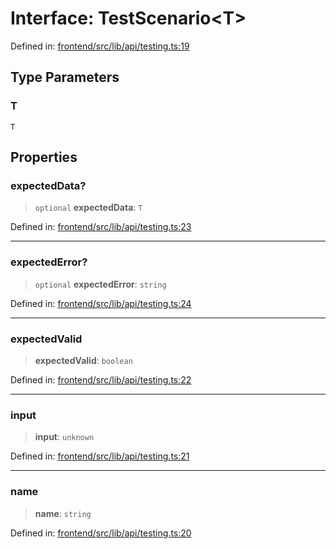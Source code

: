 # Interface: TestScenario\<T\>

Defined in: [frontend/src/lib/api/testing.ts:19](https://github.com/lsendel/sass/blob/ca8b2b87627589617e0de57047e1f50d53e78078/frontend/src/lib/api/testing.ts#L19)

## Type Parameters

### T

`T`

## Properties

### expectedData?

> `optional` **expectedData**: `T`

Defined in: [frontend/src/lib/api/testing.ts:23](https://github.com/lsendel/sass/blob/ca8b2b87627589617e0de57047e1f50d53e78078/frontend/src/lib/api/testing.ts#L23)

***

### expectedError?

> `optional` **expectedError**: `string`

Defined in: [frontend/src/lib/api/testing.ts:24](https://github.com/lsendel/sass/blob/ca8b2b87627589617e0de57047e1f50d53e78078/frontend/src/lib/api/testing.ts#L24)

***

### expectedValid

> **expectedValid**: `boolean`

Defined in: [frontend/src/lib/api/testing.ts:22](https://github.com/lsendel/sass/blob/ca8b2b87627589617e0de57047e1f50d53e78078/frontend/src/lib/api/testing.ts#L22)

***

### input

> **input**: `unknown`

Defined in: [frontend/src/lib/api/testing.ts:21](https://github.com/lsendel/sass/blob/ca8b2b87627589617e0de57047e1f50d53e78078/frontend/src/lib/api/testing.ts#L21)

***

### name

> **name**: `string`

Defined in: [frontend/src/lib/api/testing.ts:20](https://github.com/lsendel/sass/blob/ca8b2b87627589617e0de57047e1f50d53e78078/frontend/src/lib/api/testing.ts#L20)
